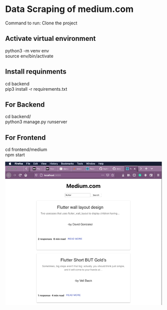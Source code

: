 # Data Scraping of medium.com


Command to run:
Clone the project
## Activate virtual environment

  python3 -m venv env  
  source env/bin/activate  
  
## Install requinments
  cd backend  
  pip3 install -r requirements.txt  

## For Backend
  cd backend/  
  python3 manage.py runserver  
  
  
## For Frontend
  cd frontend/medium  
  npm start   


<p align="center">
  <img src="UI.png"  title="hover text">
</p>
